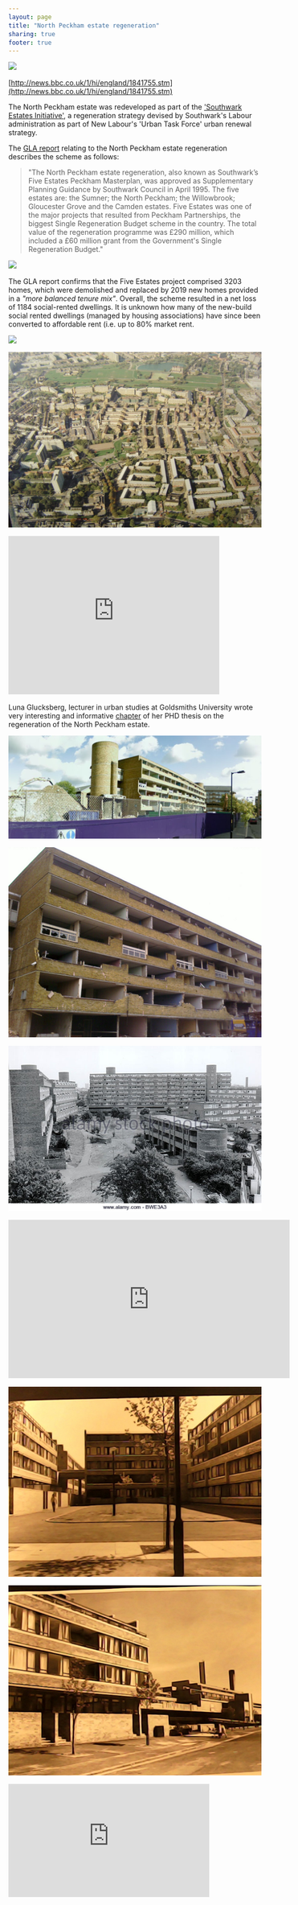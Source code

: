 ```yaml
---
layout: page
title: "North Peckham estate regeneration"
sharing: true
footer: true
---
```

![](http://crappistmartin.github.io/images/northpeckhamestate.jpg)

[http://news.bbc.co.uk/1/hi/england/1841755.stm](http://news.bbc.co.uk/1/hi/england/1841755.stm)

The North Peckham estate was redeveloped as part of the ['Southwark Estates Initiative'](http://embed.verite.co/timeline/?source=0Aprl6XcACewydEhRaWFOLVBfUjBSVW1HUGVZNEhGeFE&font=Bevan-PotanoSans&maptype=toner&lang=en&hash_bookmark=true&start_zoom_adjust=2&height=650#1), a regeneration strategy devised by Southwark's Labour administration as part of New Labour's 'Urban Task Force' urban renewal strategy. 

The [GLA report](http://legacy.london.gov.uk/mayor/planning_decisions/strategic_dev/dec1802/five_estates_peckham_report.rtf) relating to the North Peckham estate regeneration describes the scheme as follows: 

>"The North Peckham estate regeneration, also known as Southwark’s Five Estates Peckham Masterplan, was approved as Supplementary Planning Guidance by Southwark Council in April 1995. The five estates are: the Sumner; the North Peckham; the Willowbrook; Gloucester Grove and the Camden estates. Five Estates was one of the major projects that resulted from Peckham Partnerships, the biggest Single Regeneration Budget scheme in the country. The total value of the regeneration programme was £290 million, which included a £60 million grant from the Government's Single Regeneration Budget."

![](http://crappistmartin.github.io/images/northpeckham5.jpg)

The GLA report confirms that the Five Estates project comprised 3203 homes, which were demolished and replaced by 2019 new homes provided in a _"more balanced tenure mix"_. Overall, the scheme resulted in a net loss of 1184 social-rented dwellings. It is unknown how many of the new-build social rented dwellings (managed by housing associations) have since been converted to affordable rent (i.e. up to 80% market rent. 

![](http://crappistmartin.github.io/images/northpeckham2.jpg)

![](/img/northpeckhamaerial.jpg)

<iframe width="420" height="315" src="https://www.youtube.com/embed/FGKzlVNkOZ8" frameborder="0" allowfullscreen></iframe>

Luna Glucksberg, lecturer in urban studies at Goldsmiths University wrote very interesting and informative [chapter](https://southwarknotes.files.wordpress.com/2012/03/peckham-glucksbergl_2013.pdf) of her PHD thesis on the regeneration of the North Peckham estate.

![](/img/northpeckhamdemogoogle.png)

![](/img/northpeckhamdemo.jpg)

![](/img/northpeckhamstockphoto.jpg)

<iframe width="560" height="315" src="https://www.youtube.com/embed/YwYSjJgd3Ig" frameborder="0" allowfullscreen></iframe>

![](/img/nplhl1.jpg)

![](/img/nplhl2.jpg)

<iframe width="400" height="225" src="https://www.youtube.com/embed/zw467IeO4dI" frameborder="0" allowfullscreen></iframe>
